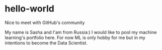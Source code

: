 # hello-world
Nice to meet with GitHub's community

My name is Sasha and I'am from Russia:) 
I would like to pool my machine learning's portfolio here. For now ML is only hobby for me but in my intentions to become the Data Scientist.
